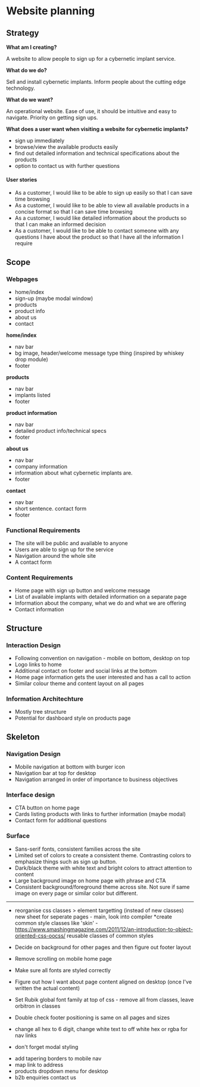 # Website planning

## Strategy
**What am I creating?**

A website to allow people to sign up for a cybernetic implant service.

**What do we do?**

Sell and install cybernetic implants. Inform people about the cutting edge technology.

**What do we want?**

An operational website. Ease of use, it should be intuitive and easy to navigate. Priority on getting sign ups.

**What does a user want when visiting a website for cybernetic implants?**

* sign up immediately
* browse/view the available products easily
* find out detailed information and technical specifications about the products
* option to contact us with further questions

#### User stories

* As a customer, I would like to be able to sign up easily so that I can save time browsing
* As a customer, I would like to be able to view all available products in a concise format so that I can save time browsing
* As a customer, I would like detailed information about the products so that I can make an informed decision
* As a customer, I would like to be able to contact someone with any questions I have about the product so that I have all the information I require


## Scope

### Webpages

* home/index
* sign-up (maybe modal window)
* products
* product info
* about us
* contact


**home/index**

* nav bar
* bg image, header/welcome message type thing (inspired by whiskey drop module)
* footer

**products**

* nav bar
* implants listed
* footer

**product information**

* nav bar
* detailed product info/technical specs
* footer

**about us**

* nav bar
* company information
* information about what cybernetic implants are.
* footer

**contact**

* nav bar
* short sentence. contact form
* footer

### Functional Requirements

* The site will be public and available to anyone
* Users are able to sign up for the service
* Navigation around the whole site
* A contact form

### Content Requirements

* Home page with sign up button and welcome message
* List of available implants with detailed information on a separate page
* Information about the company, what we do and what we are offering
* Contact information


## Structure

### Interaction Design

* Following convention on navigation - mobile on bottom, desktop on top
* Logo links to home
* Additional contact on footer and social links at the bottom
* Home page information gets the user interested and has a call to action
* Similar colour theme and content layout on all pages

### Information Architechture

* Mostly tree structure
* Potential for dashboard style on products page

## Skeleton

### Navigation Design

* Mobile navigation at bottom with burger icon
* Navigation bar at top for desktop
* Navigation arranged in order of importance to business objectives

### Interface design

* CTA button on home page
* Cards listing products with links to further information (maybe modal)
* Contact form for additional questions

### Surface

* Sans-serif fonts, consistent families across the site
* Limited set of colors to create a consistent theme. Contrasting colors to emphasize things such as sign up button.
* Dark/black theme with white text and bright colors to attract attention to content
* Large background image on home page with phrase and CTA
* Consistent background/foreground theme across site. Not sure if same image on every page or similar color but different.



--------------------------

<!-- To do -->

- reorganise css
    classes > element targetting (instead of new classes)
    new sheet for seperate pages - main,
    look into compiler
    *create common style classes like 'skin' - https://www.smashingmagazine.com/2011/12/an-introduction-to-object-oriented-css-oocss/
    reusable classes of common styles

- Decide on background for other pages and then figure out footer layout
- Remove scrolling on mobile home page
- Make sure all fonts are styled correctly
- Figure out how I want about page content aligned on desktop (once I've written the actual content)
- Set Rubik global font family at top of css - remove all from classes, leave orbitron in classes
- Double check footer positioning is same on all pages and sizes
- change all hex to 6 digit, change white text to off white hex or rgba for nav links
- don't forget modal styling



<!-- extra stuff -->
- add tapering borders to mobile nav
- map link to address
- products dropdown menu for desktop
- b2b enquiries contact us
